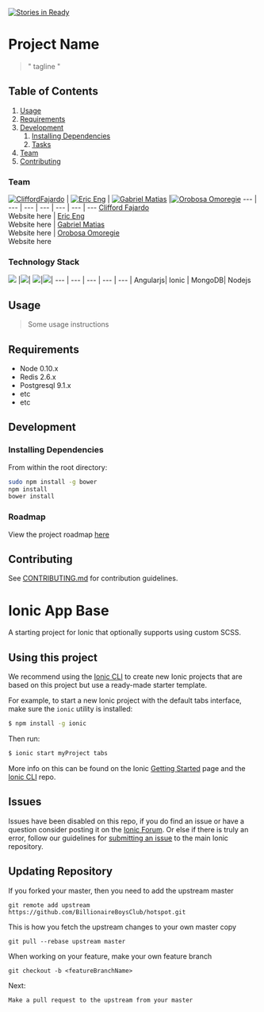 [![Stories in Ready](https://badge.waffle.io/BillionaireBoysClub/hotspot.png?label=ready&title=Ready)](http://waffle.io/BillionaireBoysClub/hotspot)

# Project Name

> " tagline "

## Table of Contents

1. [Usage](#Usage)
1. [Requirements](#requirements)
1. [Development](#development)
    1. [Installing Dependencies](#installing-dependencies)
    1. [Tasks](#tasks)
1. [Team](#Team)
1. [Contributing](#contributing)



### Team

[![CliffordFajardo](https://avatars0.githubusercontent.com/u/6743796?v=3&s=70)](https://github.com/cliffordfajardo) | [![Eric Eng](https://avatars1.githubusercontent.com/u/5885829?v=3&s=70)](https://github.com/starcraft168) | [![Gabriel Matias](https://avatars1.githubusercontent.com/u/11906352?v=3&s=70)](https://github.com/starcraft168) |[![Orobosa Omoregie](https://avatars2.githubusercontent.com/u/3477479?v=3&s=70)](https://github.com/saposki)
--- | --- | --- | --- | --- | --- | ---
[Clifford Fajardo](https://github.com/cliffordfajardo)<br>Website here | [Eric Eng](https://github.com/GMatias93)<br>Website here | [Gabriel Matias](https://github.com/GMatias93)<br>Website here | [Orobosa Omoregie](https://github.com/saposki)<br>Website here


### Technology Stack
<img src="http://i.imgur.com/dktBkgD.png"> |<img src="http://i.imgur.com/DTLdYkx.png">|  <img src="http://i.imgur.com/P5hKmWx.png">|<img src="http://i.imgur.com/hi6gCzf.png">|
--- | --- | --- | --- | --- |
Angularjs| Ionic | MongoDB| Nodejs




## Usage

> Some usage instructions

## Requirements

- Node 0.10.x
- Redis 2.6.x
- Postgresql 9.1.x
- etc
- etc

## Development

### Installing Dependencies
From within the root directory:

```sh
sudo npm install -g bower
npm install
bower install
```



### Roadmap
View the project roadmap [here](LINK_TO_PROJECT_ISSUES)


## Contributing
See [CONTRIBUTING.md](CONTRIBUTING.md) for contribution guidelines.






Ionic App Base
=====================

A starting project for Ionic that optionally supports using custom SCSS.

## Using this project

We recommend using the [Ionic CLI](https://github.com/driftyco/ionic-cli) to create new Ionic projects that are based on this project but use a ready-made starter template.

For example, to start a new Ionic project with the default tabs interface, make sure the `ionic` utility is installed:

```bash
$ npm install -g ionic
```

Then run:

```bash
$ ionic start myProject tabs
```

More info on this can be found on the Ionic [Getting Started](http://ionicframework.com/getting-started) page and the [Ionic CLI](https://github.com/driftyco/ionic-cli) repo.

## Issues
Issues have been disabled on this repo, if you do find an issue or have a question consider posting it on the [Ionic Forum](http://forum.ionicframework.com/).  Or else if there is truly an error, follow our guidelines for [submitting an issue](http://ionicframework.com/submit-issue/) to the main Ionic repository.


## Updating Repository 
If you forked your master, then you need to add the upstream master

    git remote add upstream https://github.com/BillionaireBoysClub/hotspot.git

This is how you fetch the upstream changes to your own master copy

    git pull --rebase upstream master

When working on your feature, make your own feature branch

    git checkout -b <featureBranchName>

Next:

    Make a pull request to the upstream from your master
